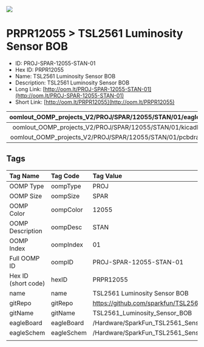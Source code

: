 


  
![][im]
# PRPR12055 > TSL2561 Luminosity Sensor BOB

- ID: PROJ-SPAR-12055-STAN-01
- Hex ID: PRPR12055
- Name: TSL2561 Luminosity Sensor BOB
- Description: TSL2561 Luminosity Sensor BOB
- Long Link: [http://oom.lt/PROJ-SPAR-12055-STAN-01](http://oom.lt/PROJ-SPAR-12055-STAN-01)
- Short Link: [http://oom.lt/PRPR12055](http://oom.lt/PRPR12055)
  

|oomlout_OOMP_projects_V2/PROJ/SPAR/12055/STAN/01/eagleImage.png|oomlout_OOMP_projects_V2/PROJ/SPAR/12055/STAN/01/eagleSchemImage.png|oomlout_OOMP_projects_V2/PROJ/SPAR/12055/STAN/01/kicadPcb3dFront.png|oomlout_OOMP_projects_V2/PROJ/SPAR/12055/STAN/01/kicadPcb3dBack.png|
| :---: | :---: | :---: | :---: |
|oomlout_OOMP_projects_V2/PROJ/SPAR/12055/STAN/01/kicadPcb3d.png|oomlout_OOMP_projects_V2/PROJ/SPAR/12055/STAN/01/bomBack.png|oomlout_OOMP_projects_V2/PROJ/SPAR/12055/STAN/01/bomFront.png|oomlout_OOMP_projects_V2/PROJ/SPAR/12055/STAN/01/pcbdraw.svg|
|oomlout_OOMP_projects_V2/PROJ/SPAR/12055/STAN/01/pcbdrawBack.svg||||

## Tags
  

|Tag Name|Tag Code|Tag Value|
| :--- | :--- | :--- |
|OOMP Type|oompType|PROJ|
|OOMP Size|oompSize|SPAR|
|OOMP Color|oompColor|12055|
|OOMP Description|oompDesc|STAN|
|OOMP Index|oompIndex|01|
|Full OOMP ID|oompID|PROJ-SPAR-12055-STAN-01|
|Hex ID (short code)|hexID|PRPR12055|
|name|name|TSL2561 Luminosity Sensor BOB|
|gitRepo|gitRepo|https://github.com/sparkfun/TSL2561_Luminosity_Sensor_BOB|
|gitName|gitName|TSL2561_Luminosity_Sensor_BOB|
|eagleBoard|eagleBoard|/Hardware/SparkFun_TSL2561_Sensor_Breakout.brd|
|eagleSchem|eagleSchem|/Hardware/SparkFun_TSL2561_Sensor_Breakout.sch|
||||



[im]: PROJ/SPAR/12055/STAN/01/kicadPcb3d_450.png
